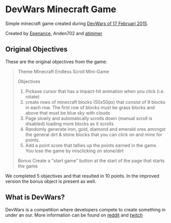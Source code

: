 # DevWars Minecraft Game

Simple minecraft game created during [DevWars of 17 Februari 2015](http://www.twitch.tv/devwars/c/6149336).

Created by [Epenance](https://github.com/Epenance), Anden702 and [atimmer](//github.com/atimmer/)

## Original Objectives

These are the original objectives from the game:

> Theme
> Minecraft Endless Scroll Mini-Game
>
> Objectives
>
> 1. Pickaxe cursor that has a impact-hit animation when you click (i.e. rotate)
> 2. create rows of minecraft blocks (50x50px) that consist of 9 blocks in each row. The first row of blocks must be grass blocks and above that must be blue sky with clouds
> 3. Page slowly and automatically scrolls down (manual scroll is disabled) loading more blocks as it scrolls
> 4. Randomly generate iron, gold, diamond and emerald ores amongst the general dirt & stone blocks that you can click on and mine for points.
> 5. Add a point score that tallies up the points earned in the game. You lose the game by misclicking on stone/dirt
>
> Bonus
> Create a "start game" button at the start of the page that starts the game

We completed 5 objectives and that resulted in 10 points. In the improved version the bonus object is present as well.

## What is DevWars?

DevWars is a competition where developers compete to create something in under an our. More information can be found on [reddit](https://reddit.com/r/devwars) and [twitch](http://twitch.tv/devwars/)